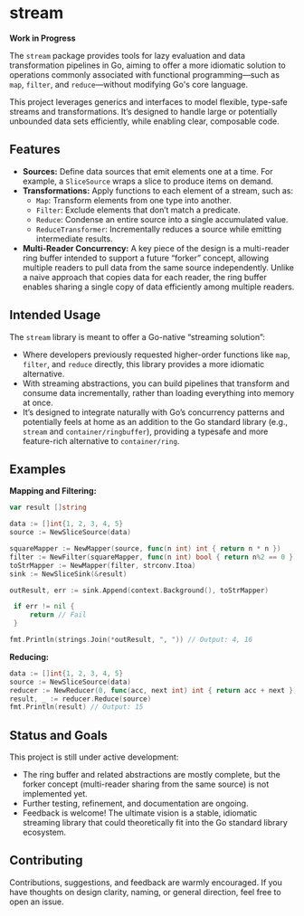 # stream

**Work in Progress**

The `stream` package provides tools for lazy evaluation and data transformation pipelines in Go, aiming to offer a more idiomatic solution to operations commonly associated with functional programming—such as `map`, `filter`, and `reduce`—without modifying Go's core language.

This project leverages generics and interfaces to model flexible, type-safe streams and transformations. It’s designed to handle large or potentially unbounded data sets efficiently, while enabling clear, composable code.

## Features

- **Sources:** Define data sources that emit elements one at a time. For example, a `SliceSource` wraps a slice to produce items on demand.
- **Transformations:** Apply functions to each element of a stream, such as:
  - `Map`: Transform elements from one type into another.
  - `Filter`: Exclude elements that don’t match a predicate.
  - `Reduce`: Condense an entire source into a single accumulated value.
  - `ReduceTransformer`: Incrementally reduces a source while emitting intermediate results.
- **Multi-Reader Concurrency:** A key piece of the design is a multi-reader ring buffer intended to support a future “forker” concept, allowing multiple readers to pull data from the same source independently. Unlike a naive approach that copies data for each reader, the ring buffer enables sharing a single copy of data efficiently among multiple readers.

## Intended Usage

The `stream` library is meant to offer a Go-native “streaming solution”:
- Where developers previously requested higher-order functions like `map`, `filter`, and `reduce` directly, this library provides a more idiomatic alternative.
- With streaming abstractions, you can build pipelines that transform and consume data incrementally, rather than loading everything into memory at once.
- It’s designed to integrate naturally with Go’s concurrency patterns and potentially feels at home as an addition to the Go standard library (e.g., `stream` and `container/ringbuffer`), providing a typesafe and more feature-rich alternative to `container/ring`.

## Examples

**Mapping and Filtering:**

```go
var result []string

data := []int{1, 2, 3, 4, 5}
source := NewSliceSource(data)

squareMapper := NewMapper(source, func(n int) int { return n * n })     // Square each number
filter := NewFilter(squareMapper, func(n int) bool { return n%2 == 0 }) // Keep even numbers
toStrMapper := NewMapper(filter, strconv.Itoa)                          // Convert to string
sink := NewSliceSink(&result)

outResult, err := sink.Append(context.Background(), toStrMapper)

 if err != nil {
     return // Fail
 }

fmt.Println(strings.Join(*outResult, ", ")) // Output: 4, 16
```

**Reducing:**

```go
data := []int{1, 2, 3, 4, 5}
source := NewSliceSource(data)
reducer := NewReducer(0, func(acc, next int) int { return acc + next })
result, _ := reducer.Reduce(source)
fmt.Println(result) // Output: 15
```

## Status and Goals

This project is still under active development:
- The ring buffer and related abstractions are mostly complete, but the forker concept (multi-reader sharing from the same source) is not implemented yet.
- Further testing, refinement, and documentation are ongoing.
- Feedback is welcome! The ultimate vision is a stable, idiomatic streaming library that could theoretically fit into the Go standard library ecosystem.

## Contributing

Contributions, suggestions, and feedback are warmly encouraged. If you have thoughts on design clarity, naming, or general direction, feel free to open an issue.

